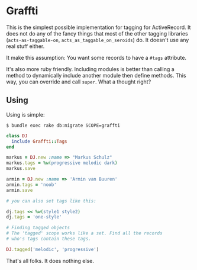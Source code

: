 # Graffti

This is the simplest possible implementation for tagging for
ActiveRecord. It does not do any of the fancy things that most of the
other tagging libraries (`acts-as-taggable-on`,
`acts_as_taggable_on_seroids`) do. It doesn't use any real stuff either.

It make this assumption: You want some records to have a `#tags`
attribute.

It's also more ruby friendly. Including modules is better than calling a
method to dynamically include another module then define methods. This
way, you can override and call `super`. What a thought right?

## Using

Using is simple:

```
$ bundle exec rake db:migrate SCOPE=graffti
```

```ruby
class DJ
  include Graffti::Tags
end

markus = DJ.new :name => "Markus Schulz"
markus.tags = %w(progressive melodic dark)
markus.save

armin = DJ.new :name => 'Armin van Buuren'
armin.tags = 'noob'
armin.save

# you can also set tags like this:

dj.tags << %w(style1 style2)
dj.tags = 'one-style'

# Finding tagged objects
# The 'tagged' scope works like a set. Find all the records
# who's tags contain these tags.

DJ.tagged('melodic', 'progressive')
```

That's all folks. It does nothing else.
